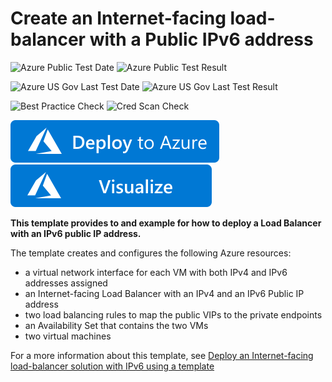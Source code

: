 # Create an Internet-facing load-balancer with a Public IPv6 address

![Azure Public Test Date](https://azurequickstartsservice.blob.core.windows.net/badges/201-load-balancer-ipv6-create/PublicLastTestDate.svg)
![Azure Public Test Result](https://azurequickstartsservice.blob.core.windows.net/badges/201-load-balancer-ipv6-create/PublicDeployment.svg)

![Azure US Gov Last Test Date](https://azurequickstartsservice.blob.core.windows.net/badges/201-load-balancer-ipv6-create/FairfaxLastTestDate.svg)
![Azure US Gov Last Test Result](https://azurequickstartsservice.blob.core.windows.net/badges/201-load-balancer-ipv6-create/FairfaxDeployment.svg)

![Best Practice Check](https://azurequickstartsservice.blob.core.windows.net/badges/201-load-balancer-ipv6-create/BestPracticeResult.svg)
![Cred Scan Check](https://azurequickstartsservice.blob.core.windows.net/badges/201-load-balancer-ipv6-create/CredScanResult.svg)

[![Deploy To Azure](https://raw.githubusercontent.com/Azure/azure-quickstart-templates/master/1-CONTRIBUTION-GUIDE/images/deploytoazure.svg?sanitize=true)]("https://portal.azure.com/#create/Microsoft.Template/uri/https%3A%2F%2Fraw.githubusercontent.com%2FAzure%2Fazure-quickstart-templates%2Fmaster%2F201-load-balancer-ipv6-create%2Fazuredeploy.json")  [![Visualize](https://raw.githubusercontent.com/Azure/azure-quickstart-templates/master/1-CONTRIBUTION-GUIDE/images/visualizebutton.svg?sanitize=true)]("http://armviz.io/#/?load=https%3A%2F%2Fraw.githubusercontent.com%2FAzure%2Fazure-quickstart-templates%2Fmaster%2F201-load-balancer-ipv6-create%2Fazuredeploy.json")

**This template provides to and example for how to deploy a Load Balancer with an IPv6 public IP address.**

The template creates and configures the following Azure resources:

- a virtual network interface for each VM with both IPv4 and IPv6 addresses assigned
- an Internet-facing Load Balancer with an IPv4 and an IPv6 Public IP address
- two load balancing rules to map the public VIPs to the private endpoints
- an Availability Set that contains the two VMs
- two virtual machines

For a more information about this template, see [Deploy an Internet-facing load-balancer solution with IPv6 using a template](https://azure.microsoft.com/documentation/articles/load-balancer-ipv6-internet-template/)


